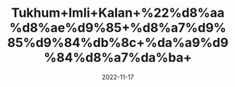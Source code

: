 ---
title: 'Tukhum+Imli+Kalan+%22%d8%aa%d8%ae%d9%85+%d8%a7%d9%85%d9%84%db%8c+%da%a9%d9%84%d8%a7%da%ba+'
date: '2022-11-17' 
metatag: '' 
inventory: '0' 
draft: false 
# meta description 
shortDescripton: 'Black+Tamarind+Seeds%22+Tamarind+seed+boosts+skin+elasticity%2c+provides+hydration+and+smoothness%2c+it+helps+in+skin+moisturization+and+smoothes+fine+lines+and+wrinkles.'
description: 'Seed+%d8%aa%d8%ae%d9%85++%d8%a8%db%8c%d8%ac'
longdescription: ''
tags: ''
brand: ''
subCategory: ''
unit: '50 gm-Pk'
sellCount: '0'
featured: True
# product Price
price: '80.0'
# Product Short Description
shortDescription: 'Black+Tamarind+Seeds%22+Tamarind+seed+boosts+skin+elasticity%2c+provides+hydration+and+smoothness%2c+it+helps+in+skin+moisturization+and+smoothes+fine+lines+and+wrinkles.'
productID: 'A114856C-0239-ED11-9968-005056B3A416'
type: 'products'
category: 'Seed+%d8%aa%d8%ae%d9%85++%d8%a8%db%8c%d8%ac' 
thumnailproduct: 'https://eraconnect.blob.core.windows.net/product-images/aminsaddiquidawakhana/4ccbc5a3-80ef-4d4e-a4e1-606120ab04fd.webp' 
images:
  - image: 'https://eraconnect.blob.core.windows.net/product-images/aminsaddiquidawakhana/4ccbc5a3-80ef-4d4e-a4e1-606120ab04fd.webp'  
Variants:
---